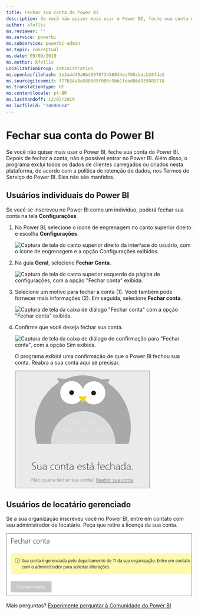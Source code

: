 ```yaml
---
title: Fechar sua conta do Power BI
description: Se você não quiser mais usar o Power BI, feche sua conta do Power BI.
author: kfollis
ms.reviewer: ''
ms.service: powerbi
ms.subservice: powerbi-admin
ms.topic: conceptual
ms.date: 09/09/2019
ms.author: kfollis
LocalizationGroup: Administration
ms.openlocfilehash: 3e3a4d49a0b4997073488834ea785cbacb28fda2
ms.sourcegitcommit: f77b24a8a588605f005c9bb1fdad864955885718
ms.translationtype: HT
ms.contentlocale: pt-BR
ms.lasthandoff: 12/02/2019
ms.locfileid: "74698614"
---
```

# <a name="close-your-power-bi-account"></a>Fechar sua conta do Power BI

Se você não quiser mais usar o Power BI, feche sua conta do Power BI.  Depois de fechar a conta, não é possível entrar no Power BI. Além disso, o programa exclui todos os dados de clientes carregados ou criados nesta plataforma, de acordo com a política de retenção de dados, nos Termos de Serviço do Power BI. Eles não são mantidos.

## <a name="individual-power-bi-users"></a>Usuários individuais do Power BI

Se você se inscreveu no Power BI como um indivíduo, poderá fechar sua conta na tela **Configurações**.

1. No Power BI, selecione o ícone de engrenagem no canto superior direito e escolha **Configurações**.

    ![Captura de tela do canto superior direito da interface do usuário, com o ícone de engrenagem e a opção Configurações exibidos.](media/service-admin-closing-your-account/close-account-settings.png)

1. Na guia **Geral**, selecione **Fechar Conta**.

    ![Captura de tela do canto superior esquerdo da página de configurações, com a opção "Fechar conta" exibida.](media/service-admin-closing-your-account/close-account-settings-2.png)

1. Selecione um motivo para fechar a conta (1). Você também pode fornecer mais informações (2). Em seguida, selecione **Fechar conta**.

    ![Captura de tela da caixa de diálogo "Fechar conta" com a opção "Fechar conta" exibida.](media/service-admin-closing-your-account/close-account-settings-3.png)

1. Confirme que você deseja fechar sua conta.

    ![Captura de tela da caixa de diálogo de confirmação para "Fechar conta", com a opção Sim exibida.](media/service-admin-closing-your-account/close-account-settings-4.png)

    O programa exibirá uma confirmação de que o Power BI fechou sua conta. Reabra a sua conta aqui se precisar.

    ![Captura de tela da caixa de diálogo "Sua conta está fechada".](media/service-admin-closing-your-account/close-account-settings-5.png)

## <a name="managed-tenant-users"></a>Usuários de locatário gerenciado

Se a sua organização inscreveu você no Power BI, entre em contato com seu administrador de locatário. Peça que retire a licença da sua conta.

![Conta fechada gerenciada](media/service-admin-closing-your-account/close-account-managed.png)

Mais perguntas? [Experimente perguntar à Comunidade do Power BI](https://community.powerbi.com/)